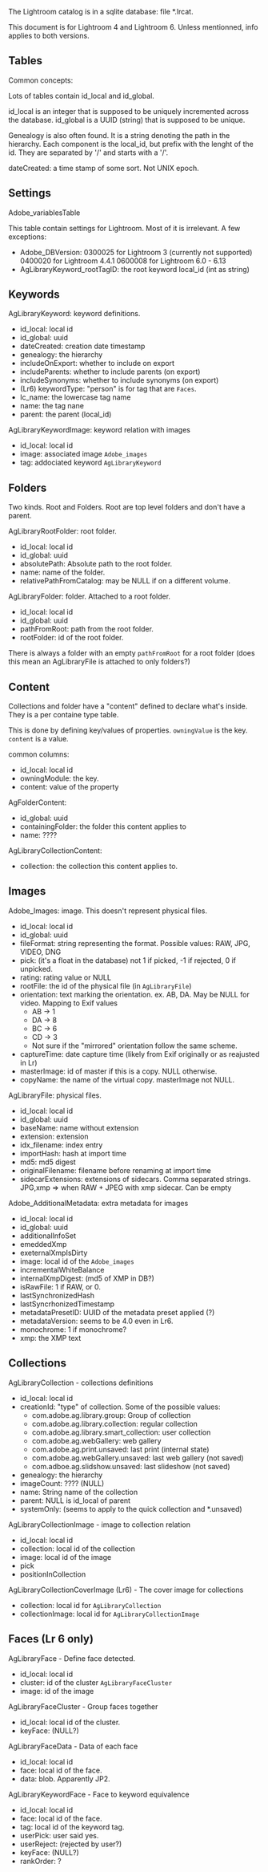 The Lightroom catalog is in a sqlite database: file *.lrcat.


This document is for Lightroom 4 and Lightroom 6.
Unless mentionned, info applies to both versions.

Tables
------

Common concepts:

Lots of tables contain id_local and id_global.

id_local is an integer that is supposed to be uniquely incremented
across the database.
id_global is a UUID (string) that is supposed to be unique.

Genealogy is also often found. It is a string denoting the path in the
hierarchy. Each component is the local_id, but prefix with the lenght
of the id. They are separated by '/' and starts with a '/'.

dateCreated: a time stamp of some sort. Not UNIX epoch.

## Settings

Adobe_variablesTable

This table contain settings for Lightroom. Most of it is irrelevant.
A few exceptions:

* Adobe_DBVersion:
    0300025 for Lightroom 3 (currently not supported)
    0400020 for Lightroom 4.4.1
    0600008 for Lightroom 6.0 - 6.13
* AgLibraryKeyword_rootTagID: the root keyword local_id (int as string)

## Keywords

AgLibraryKeyword: keyword definitions.

* id_local: local id
* id_global: uuid
* dateCreated: creation date timestamp
* genealogy: the hierarchy
* includeOnExport: whether to include on export
* includeParents: whether to include parents (on export)
* includeSynonyms: whether to include synonyms (on export)
* (Lr6) keywordType: "person" is for tag that are `Faces`.
* lc_name: the lowercase tag name
* name: the tag nane
* parent: the parent (local_id)

AgLibraryKeywordImage: keyword relation with images

* id_local: local id
* image: associated image `Adobe_images`
* tag: addociated keyword `AgLibraryKeyword`

## Folders

Two kinds. Root and Folders. Root are top level folders and don't have
a parent.

AgLibraryRootFolder: root folder.

* id_local: local id
* id_global: uuid
* absolutePath: Absolute path to the root folder.
* name: name of the folder.
* relativePathFromCatalog: may be NULL if on a different volume.

AgLibraryFolder: folder. Attached to a root folder.

* id_local: local id
* id_global: uuid
* pathFromRoot: path from the root folder.
* rootFolder: id of the root folder.

There is always a folder with an empty `pathFromRoot` for a root
folder (does this mean an AgLibraryFile is attached to only folders?)

## Content

Collections and folder have a "content" defined to declare what's
inside. They is a per containe type table.

This is done by defining key/values of properties. `owningValue` is
the key. `content` is a value.

common columns:
* id_local: local id
* owningModule: the key.
* content: value of the property

AgFolderContent:
* id_global: uuid
* containingFolder: the folder this content applies to
* name: ????

AgLibraryCollectionContent:
* collection: the collection this content applies to.

## Images

Adobe_Images: image. This doesn't represent physical files.

* id_local: local id
* id_global: uuid
* fileFormat: string representing the format.
              Possible values: RAW, JPG, VIDEO, DNG
* pick: (it's a float in the database) not 1 if picked, -1 if rejected, 0 if unpicked.
* rating: rating value or NULL
* rootFile: the id of the physical file (in `AgLibraryFile`)
* orientation: text marking the orientation. ex. AB, DA. May be NULL
               for video.
   Mapping to Exif values
   * AB -> 1
   * DA -> 8
   * BC -> 6
   * CD -> 3
   * Not sure if the "mirrored" orientation follow the same scheme.
* captureTime: date capture time (likely from Exif originally or as reajusted in Lr)
* masterImage: id of master if this is a copy. NULL otherwise.
* copyName: the name of the virtual copy. masterImage not NULL.

AgLibraryFile: physical files.

* id_local: local id
* id_global: uuid
* baseName: name without extension
* extension: extension
* idx_filename: index entry
* importHash: hash at import time
* md5: md5 digest
* originalFilename: filename before renaming at import time
* sidecarExtensions: extensions of sidecars. Comma separated strings.
   JPG,xmp => when RAW + JPEG with xmp sidecar.
   Can be empty

Adobe_AdditionalMetadata: extra metadata for images

* id_local: local id
* id_global: uuid
* additionalInfoSet
* emeddedXmp
* exeternalXmpIsDirty
* image: local id of the `Adobe_images`
* incrementalWhiteBalance
* internalXmpDigest: (md5 of XMP in DB?)
* isRawFile: 1 if RAW, or 0.
* lastSynchronizedHash
* lastSyncrhonizedTimestamp
* metadataPresetID: UUID of the metadata preset applied (?)
* metadataVersion: seems to be 4.0 even in Lr6.
* monochrome: 1 if monochrome?
* xmp: the XMP text

## Collections

AgLibraryCollection - collections definitions

* id_local: local id
* creationId: "type" of collection. Some of the possible values:
  - com.adobe.ag.library.group: Group of collection
  - com.adobe.ag.library.collection: regular collection
  - com.adobe.ag.library.smart_collection: user collection
  - com.adobe.ag.webGallery: web gallery
  - com.adobe.ag.print.unsaved: last print (internal state)
  - com.adobe.ag.webGallery.unsaved: last web gallery (not saved)
  - com.adboe.ag.slidshow.unsaved: last slideshow (not saved)
* genealogy: the hierarchy
* imageCount: ???? (NULL)
* name: String name of the collection
* parent: NULL is id_local of parent
* systemOnly: (seems to apply to the quick collection and *.unsaved)

AgLibraryCollectionImage - image to collection relation

* id_local: local id
* collection: local id of the collection
* image: local id of the image
* pick
* positionInCollection

AgLibraryCollectionCoverImage (Lr6) - The cover image for collections

* collection: local id for `AgLibraryCollection`
* collectionImage: local id for `AgLibraryCollectionImage`

## Faces (Lr 6 only)

AgLibraryFace - Define face detected.

* id_local: local id
* cluster: id of the cluster `AgLibraryFaceCluster`
* image: id of the image

AgLibraryFaceCluster - Group faces together

* id_local: local id of the cluster.
* keyFace: (NULL?)

AgLibraryFaceData - Data of each face

* id_local: local id
* face: local id of the face.
* data: blob. Apparently JP2.

AgLibraryKeywordFace - Face to keyword equivalence

* id_local: local id
* face: local id of the face.
* tag: local id of the keyword tag.
* userPick: user said yes.
* userReject: (rejected by user?)
* keyFace: (NULL?)
* rankOrder: ?